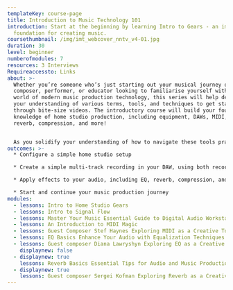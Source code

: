 ```yaml
---
templateKey: course-page
title: Introduction to Music Technology 101
introduction: Start at the beginning by learning Intro to Gears - an important
  foundation for creating music.
coursethumbnail: /img/imt_webcover_nntv_v4-01.jpg
duration: 30
level: beginner
numberofmodules: 7
resources: 3 Interviews
Requireaccessto: Links
about: >-
  Whether you’re someone who’s just starting out your musical journey or a
  composer, performer, or educator looking to familiarise yourself with the
  world of modern music production technology, this series will help develop
  your understanding of various terms, tools, and techniques to get started
  through bite-size videos. The introductory course will build your foundational
  knowledge of home studio production, including equipment, DAWs, MIDI, EQ,
  reverb, compression, and more!


  As you solidify your understanding of how to navigate these tools practically, you will also begin to learn about how they can unlock a multitude of creative possibilities that will further and enrich your creative vision in today’s musical world.
outcomes: >-
  * Configure a simple home studio setup

  * Create a simple multi-track recording in your DAW, using both recorded audio and MIDI

  * Apply effects to your audio, including EQ, reverb, compression, and more, and begin to use these effects to solve practical problems as well as experiment creatively

  * Start and continue your music production journey
modules:
  - lessons: Intro to Home Studio Gears
  - lessons: Intro to Signal Flow
  - lessons: Master Your Music Essential Guide to Digital Audio Workstations DAW
  - lessons: An Introduction to MIDI Magic
  - lessons: Guest Composer Stef Haynes Exploring MIDI as a Creative Tool
  - lessons: EQ Basics Enhance Your Audio with Equalization Techniques
  - lessons: Guest composer Diana Lawryshyn Exploring EQ as a Creative Tool
    displaynew: false
  - displaynew: true
    lessons: Reverb Basics Essential Tips for Audio and Music Production
  - displaynew: true
    lessons: Guest composer Sergei Kofman Exploring Reverb as a Creative Tool
---
```

